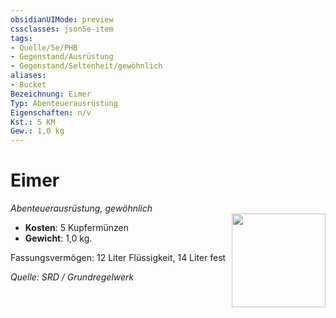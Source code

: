 ```yaml
---
obsidianUIMode: preview
cssclasses: json5e-item
tags:
- Quelle/5e/PHB
- Gegenstand/Ausrüstung
- Gegenstand/Seltenheit/gewöhnlich
aliases:
- Bucket
Bezeichnung: Eimer
Typ: Abenteuerausrüstung
Eigenschaften: n/v
Kst.: 5 KM
Gew.: 1,0 kg
---
```

# Eimer
*Abenteuerausrüstung, gewöhnlich*  
<img src="Symbolik/Gegenstände.webp" align="right" width="150">

- **Kosten**: 5 Kupfermünzen
- **Gewicht**: 1,0 kg.

Fassungsvermögen: 12 Liter Flüssigkeit, 14 Liter fest

*Quelle: SRD / Grundregelwerk*